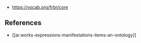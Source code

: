  
- https://vocab.org/frbr/core


## References

- [[ar.works-expressions-manifestations-items-an-ontology]]